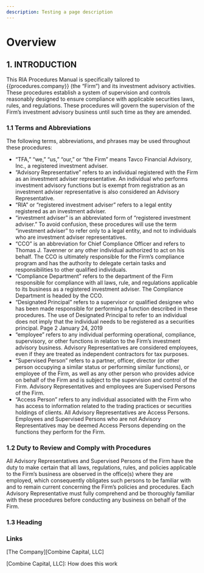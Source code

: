 ```yaml
---
description: Testing a page description
---
```


# Overview

## 1. INTRODUCTION

This RIA Procedures Manual is specifically tailored to {{procedures.company}} \(the “Firm”\) and its investment advisory activities. These procedures establish a system of supervision and controls reasonably designed to ensure compliance with applicable securities laws, rules, and regulations. These procedures will govern the supervision of the Firm’s investment advisory business until such time as they are amended. 

### 1.1 Terms and Abbreviations

The following terms, abbreviations, and phrases may be used throughout these procedures: 

* “TFA,” “we,” “us,” “our,” or “the Firm” means Tavco Financial Advisory, Inc., a registered investment adviser. 
* “Advisory Representative” refers to an individual registered with the Firm as an investment adviser representative. An individual who performs investment advisory functions but is exempt from registration as an investment adviser representative is also considered an Advisory Representative. 
* “RIA” or “registered investment adviser” refers to a legal entity registered as an investment adviser. 
* “investment adviser” is an abbreviated form of “registered investment adviser.” To avoid confusion, these procedures will use the term “investment adviser” to refer only to a legal entity, and not to individuals who are investment adviser representatives. 
* “CCO” is an abbreviation for Chief Compliance Officer and refers to Thomas J. Tavenner or any other individual authorized to act on his behalf. The CCO is ultimately responsible for the Firm’s compliance program and has the authority to delegate certain tasks and responsibilities to other qualified individuals. 
* “Compliance Department” refers to the department of the Firm responsible for compliance with all laws, rule, and regulations applicable to its business as a registered investment adviser. The Compliance Department is headed by the CCO. 
* “Designated Principal” refers to a supervisor or qualified designee who has been made responsible for performing a function described in these procedures. The use of Designated Principal to refer to an individual does not imply that the individual needs to be registered as a securities principal. Page 2 January 24, 2019 
* “employee” refers to any individual performing operational, compliance, supervisory, or other functions in relation to the Firm’s investment advisory business. Advisory Representatives are considered employees, even if they are treated as independent contractors for tax purposes. 
* “Supervised Person” refers to a partner, officer, director \(or other person occupying a similar status or performing similar functions\), or employee of the Firm, as well as any other person who provides advice on behalf of the Firm and is subject to the supervision and control of the Firm. Advisory Representatives and employees are Supervised Persons of the Firm. 
* “Access Person” refers to any individual associated with the Firm who has access to information related to the trading practices or securities holdings of clients. All Advisory Representatives are Access Persons. Employees and Supervised Persons who are not Advisory Representatives may be deemed Access Persons depending on the functions they perform for the Firm.

### 1.2 Duty to Review and Comply with Procedures

All Advisory Representatives and Supervised Persons of the Firm have the duty to make certain that all laws, regulations, rules, and policies applicable to the Firm’s business are observed in the office\(s\) where they are employed, which consequently obligates such persons to be familiar with and to remain current concerning the Firm’s policies and procedures. Each Advisory Representative must fully comprehend and be thoroughly familiar with these procedures before conducting any business on behalf of the Firm.

### 1.3 Heading

### Links

[The Company][Combine Capital, LLC]

[Combine Capital, LLC]: How does this work